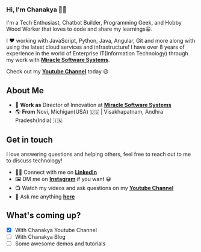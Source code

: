 ### Hi, I'm Chanakya 👋🏾

I'm a Tech Enthusiast, Chatbot Builder, Programming Geek, and Hobby Wood Worker that loves to code and share my learnings:grinning:. 

I :heart: working with JavaScript, Python, Java, Angular, Git and more along with using the latest cloud services and infrastructure! I have over 8 years of experience in the world of Enterprise IT(Information Technology) through my work with [**Miracle Software Systems**](https://www.miraclesoft.com). 

Check out my [**Youtube Channel**](https://www.youtube.com/channel/UCfBG6pX9AvKfTBAX0EHLYzQ) today :smiley:

## About Me 

- :luggage: **Work as** Director of Innovation at [**Miracle Software Systems**](https://www.miraclesoft.com)
- :earth_americas: **From** Novi, Michigan(USA) :us: | Visakhapatnam, Andhra Pradesh(India) :india:

## Get in touch 

I love answering questions and helping others, feel free to reach out to me to discuss technology!

- 👨‍💼 Connect with me on [**LinkedIn**](https://www.linkedin.com/in/chanakya-lokam-b8565b22/)
- 🖼️ DM me on [**Instagram**](https://www.instagram.com/chanakyalokam/) if you want :grinning:
- 📺 Watch my videos and ask questions on my [**Youtube Channel**](https://www.youtube.com/channel/UCfBG6pX9AvKfTBAX0EHLYzQ)
- 💬 Ask me anything [**here**](https://github.com/clokam13/clokam13/issues)

## What's coming up?

- [x] With Chanakya Youtube Channel 
- [ ] With Chanakya Blog
- [ ] Some awesome demos and tutorials
